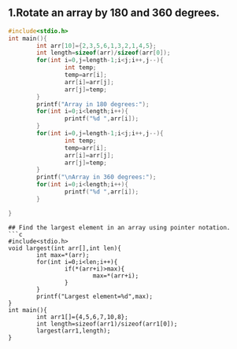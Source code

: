 ## 1.Rotate an array by 180 and 360 degrees.
```c
#include<stdio.h>
int main(){
        int arr[10]={2,3,5,6,1,3,2,1,4,5};
        int length=sizeof(arr)/sizeof(arr[0]);
        for(int i=0,j=length-1;i<j;i++,j--){
                int temp;
                temp=arr[i];
                arr[i]=arr[j];
                arr[j]=temp;
        }
        printf("Array in 180 degrees:");
        for(int i=0;i<length;i++){
                printf("%d ",arr[i]);
        }
        for(int i=0,j=length-1;i<j;i++,j--){
                int temp;
                temp=arr[i];
                arr[i]=arr[j];
                arr[j]=temp;
        }
        printf("\nArray in 360 degrees:");
        for(int i=0;i<length;i++){
                printf("%d ",arr[i]);
        }

}
```
```
## Find the largest element in an array using pointer notation.
```c
#include<stdio.h>
void largest(int arr[],int len){
        int max=*(arr);
        for(int i=0;i<len;i++){
                if(*(arr+i)>max){
                        max=*(arr+i);
                }
        }
        printf("Largest element=%d",max);
}
int main(){
        int arr1[]={4,5,6,7,10,8};
        int length=sizeof(arr1)/sizeof(arr1[0]);
        largest(arr1,length);
}
```
